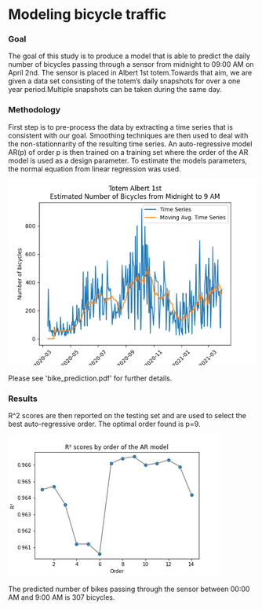 # Modeling bicycle traffic

### Goal
The goal of this study is to produce a model that is able to predict the daily number of bicycles passing through a sensor from midnight to 09:00 AM on April 2nd. The sensor is placed in Albert 1st totem.Towards that aim, we are given a data set consisting of the totem’s daily snapshots for over a one year period.Multiple snapshots can be taken during the same day.


### Methodology
First step is to pre-process the data by extracting a time series that is consistent with our goal. Smoothing techniques are then used to deal with the non-stationnarity of the resulting time series. An auto-regressive model AR(p) of order p is then trained on a training set where the order of the AR model is used as a design parameter. To estimate the models parameters, the normal equation from linear regression was used.

![alt text](https://raw.githubusercontent.com/lvl0-statistician/bicycle-traffic-modeling/main/images/ts_ma.png)

Please see 'bike_prediction.pdf' for further details.

### Results

R^2 scores are then reported on the testing set and are used to select the best auto-regressive order. The optimal order found is p=9.

![alt text](https://raw.githubusercontent.com/lvl0-statistician/bicycle-traffic-modeling/main/images/r2_p.png)


The predicted number of bikes passing through the sensor between 00:00 AM and 9:00 AM is 307 bicycles.

